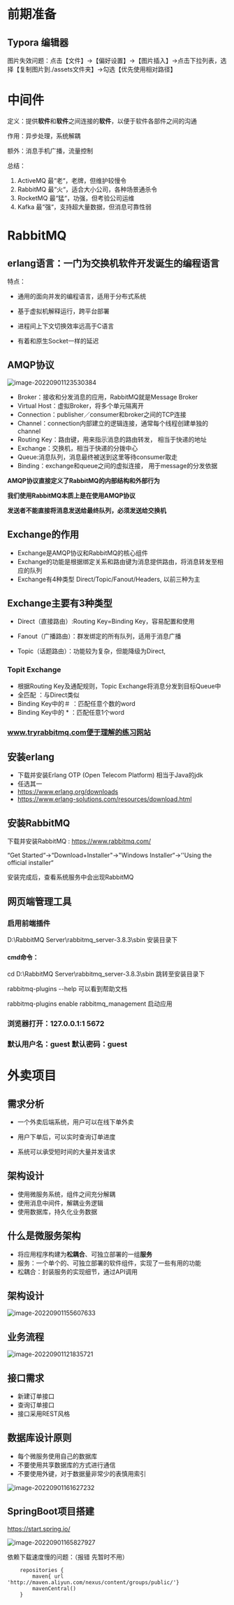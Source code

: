 # 前期准备

## Typora 编辑器 

图片失效问题：点击【文件】→【偏好设置】→【图片插入】→点击下拉列表，选择【复制图片到./assets文件夹】→勾选【优先使用相对路径】

# 中间件

定义：提供**软件**和**软件**之间连接的**软件**，以便于软件各部件之间的沟通

作用：异步处理，系统解耦

额外：消息手机广播，流量控制

总结：

1. ActiveMQ 最“老“，老牌，但维护较慢令 
2. RabbitMQ 最“火“，适合大小公司，各种场景通杀令 
3. RocketMQ 最“猛“，功强，但考验公司运维 
4. Kafka 最“强“，支持超大量数据，但消息可靠性弱

# RabbitMQ

## erlang语言：一门为交换机软件开发诞生的编程语言

特点：

- 通用的面向并发的编程语言，适用于分布式系统

- 基于虚拟机解释运行，跨平台部署

- 进程间上下文切换效率远高于C语言

- 有着和原生Socket一样的延迟

## AMQP协议



![image-20220901123530384](assets/image-20220901123530384.png)

- Broker：接收和分发消息的应用，RabbitMQ就是Message Broker
- Virtual Host：虚拟Broker，将多个单元隔离开 
- Connection：publisher／consumer和broker之间的TCP连接
- Channel：connection内部建立的逻辑连接，通常每个线程创建单独的channel
- Routing Key：路由键，用来指示消息的路由转发， 相当于快递的地址 
- Exchange：交换机，相当于快递的分拨中心 
- Queue:消息队列，消息最终被送到这里等待consumer取走 
- Binding：exchange和queue之间的虚拟连接， 用于message的分发依据 

**AMQP协议直接定义了RabbitMQ的内部结构和外部行为**

**我们使用RabbitMQ本质上是在使用AMQP协议**

**发送者不能直接将消息发送给最终队列，必须发送给交换机**  

## Exchange的作用 

- Exchange是AMQP协议和RabbitMQ的核心组件 
- Exchange的功能是根据绑定关系和路由键为消息提供路由，将消息转发至相应的队列 
- Exchange有4种类型 Direct/Topic/Fanout/Headers, 以前三种为主 

## Exchange主要有3种类型

- Direct（直接路由）:Routing Key=Binding Key，容易配置和使用 

- Fanout（广播路由）：群发绑定的所有队列，适用于消息广播 

- Topic（话题路由）：功能较为复杂，但能降级为Direct, 

### Topit Exchange 

- 根据Routing Key及通配规则，Topic Exchange将消息分发到目标Queue中 
- 全匹配 ：与Direct类似 
- Binding Key中的＃ ：匹配任意个数的word 
- Binding Key中的 * ：匹配任意1个word  

### www.tryrabbitmq.com便于理解的练习网站

## 安装erlang

- 下载并安装Erlang OTP (Open Telecom Platform) 相当于Java的jdk
- 任选其一
- https://www.erlang.org/downloads 
- https://www.erlang-solutions.com/resources/download.html 

## 安装RabbitMQ

下载并安装RabbitMQ : https://www.rabbitmq.com/

“Get Started“->“Download+Installer"->"Windows Installer“->‘'Using the official installer“

安装完成后，查看系统服务中会出现RabbitMQ 

## 网页端管理工具

### 启用前端插件 

D:\RabbitMQ Server\rabbitmq_server-3.8.3\sbin  安装目录下

#### cmd命令：

cd D:\RabbitMQ Server\rabbitmq_server-3.8.3\sbin 跳转至安装目录下

rabbitmq-plugins --help 可以看到帮助文档

rabbitmq-plugins enable rabbitmq_management  启动应用

### 浏览器打开：127.0.0.1:1 5672 

### 默认用户名：guest  默认密码：guest 

# 外卖项目

## 需求分析

- 一个外卖后端系统，用户可以在线下单外卖

- 用户下单后，可以实时查询订单进度

- 系统可以承受短时间的大量并发请求

## 架构设计

- 使用微服务系统，组件之间充分解耦
- 使用消息中间件，解耦业务逻辑
- 使用数据库，持久化业务数据

## 什么是微服务架构

- 将应用程序构建为**松耦合**、可独立部署的一组**服务**
- 服务：一个单个的、可独立部署的软件组件，实现了一些有用的功能
- 松耦合：封装服务的实现细节，通过API调用

## 架构设计

![image-20220901155607633](assets/image-20220901155607633.png)

## 业务流程

![image-20220901121835721](assets/image-20220901121835721.png)

## 接口需求

- 新建订单接口
- 查询订单接口
- 接口采用REST风格

## 数据库设计原则

- 每个微服务使用自己的数据库
- 不要使用共享数据库的方式进行通信
- 不要使用外键，对于数据量非常少的表慎用索引

![image-20220901161627232](assets/image-20220901161627232.png)

## SpringBoot项目搭建

https://start.spring.io/

![image-20220901165827927](assets/image-20220901165827927.png)

依赖下载速度慢的问题：（报错 先暂时不用）

```
	repositories {
		maven{ url 'http://maven.aliyun.com/nexus/content/groups/public/'}
		mavenCentral()
	}
```

